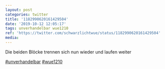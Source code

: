 ```yaml
---
layout: post
categories: twitter
title: '1182990620161429504'
date: '2019-10-12 12:05:17'
tags: unverhandelbar wue1210
ref: 'https://twitter.com/schwarzlichtwue/status/1182990620161429504'
media:
---
```

Die beiden Blöcke trennen sich nun wieder und laufen weiter

[#unverhandelbar](/t/unverhandelbar) [#wue1210](/t/wue1210) 

